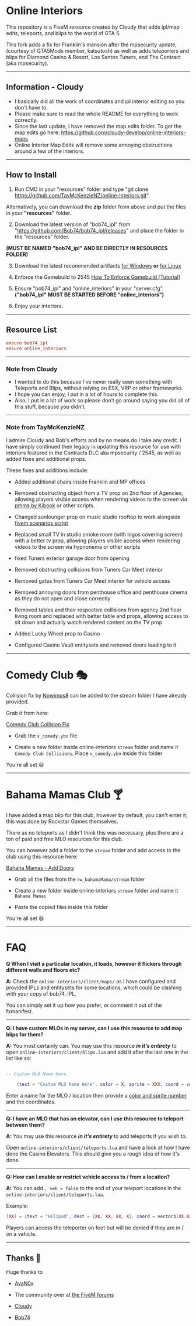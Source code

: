 # Online Interiors

This repository is a FiveM resource created by Cloudy that adds ipl/map edits, teleports, and blips to the world of GTA 5.

This fork adds a fix for Franklin's mansion after the mpsecurity update, (courtesy of GTA5Mods member, katsutosh) as well as adds teleporters and blips for Diamond Casino & Resort, Los Santos Tuners, and The Contract (aka mpsecurity).

----------------------

## Information - Cloudy

- I basically did all the work of coordinates and ipl interior editing so you don't have to.
- Please make sure to read the whole README for everything to work correctly.
- Since the last update, I have removed the map edits folder. To get the map edits go here: <https://github.com/cloudy-develop/online-interiors-maps>
- Online Interior Map Edits will remove some annoying obstructions around a few of the interiors.

----------------------

## How to Install

1. Run CMD in your "resources" folder and type "git clone <https://github.com/TayMcKenzieNZ/online-interiors.git>".

Alternatively, you can download the **zip** folder from above and put the files in your **"resources"** folder.

2. Download the latest version of "bob74_ipl" from "https://github.com/Bob74/bob74_ipl/releases" and place the folder in the "resources" folder. 

**(MUST BE NAMED "bob74_ipl" AND BE DIRECTLY IN RESOURCES FOLDER)**

3. Download the latest recommended artifacts [for Windows](https://runtime.fivem.net/artifacts/fivem/build_server_windows/master/) **or** [for Linux](https://runtime.fivem.net/artifacts/fivem/build_proot_linux/master/)

4. Enforce the Gamebuild to 2545 [How To Enforce Gamebuild [Tutorial]](https://forum.cfx.re/t/tutorial-forcing-gamebuild-to-casino-cayo-perico-or-tuners-update/4784977)

5. Ensure "bob74_ipl" and "online_interiors" in your "server.cfg". **("bob74_ipl" MUST BE STARTED BEFORE "online_interiors")**

7. Enjoy your interiors.

----------------------

## Resource List

```cfg
ensure bob74_ipl
ensure online_interiors
```

----------------------

### Note from Cloudy

- I wanted to do this because I've never really seen something with Teleports and Blips, without relying on ESX, VRP or other frameworks.
- I hope you can enjoy, I put in a lot of hours to complete this.
- Also, I put in a lot of work so please don’t go around saying you did all of this stuff, because you didn’t.

----------------------

### Note from TayMcKenzieNZ

I admire Cloudy and Bob's efforts and by no means do I take any credit. I have simply continued their legacy in updating this resource for use with interiors featured in the Contracts DLC aka mpsecurity / 2545, as well as added fixes and additional props.

These fixes and additions include:

- Added  additional chairs inside Franklin and MP offices

- Removed obstructing object from a TV prop on 2nd floor of Agencies, allowing players visible access when rendering videos to the screen via [pmms by Kibook](https://github.com/kibook/pmms) or other scripts.

- Changed sunlounger prop on music studio rooftop to work alongside [fivem scenarios script](https://github.com/kibook/fivem-scenarios)

- Replaced small TV in studio smoke room (with logos covering screen) with a better tv prop, allowing players visible access when rendering videos to the screen via hypnonema or other scripts

- fixed Tuners exterior garage door from opening 

- Removed obstructing collisions from Tuners Car Meet interior

- Removed gates from Tuners Car Meet interior for vehicle access

- Removed annoying doors from penthouse office and penthouse cinema as they do not open and close correctly

- Removed tables and their respective collisions from agency 2nd floor living room and replaced with better table and props, allowing access to sit down and actually watch rendered content on the TV prop

- Added Lucky Wheel prop to Casino

- Configured Casino Vault entitysets and removed doors leading to it

----------------------

# Comedy Club 🎭

Collision fix by [Nowimps8](https://github.com/Nowimps8) can be added to the stream folder I have already provided. 

Grab it from here:

 [Comedy Club Collision Fix](https://github.com/TayMcKenzieNZ/nw_comedyClub)

- Grab the `v_comedy.ybn` file

- Create a new folder inside online-interiors `stream` folder and name it `Comedy Club Collisions`. Place `v_comedy.ybn` inside this folder

You're all set 😃

----------------------

# Bahama Mamas Club 🍸

I have added a map blip for this club, however by default, you can't enter it; this was done by Rockstar Games themselves.

There as no teleports as I didn't think this was necessary, plus there are a ton of paid and free MLO resources for this club.

You can however add a folder to the `stream` folder and add access to the club using this resource here:

[Bahaha Mamas - Add Doors](https://github.com/TayMcKenzieNZ/nw_bahamaMama)

- Grab all the files from the `nw_bahamaMama/stream` folder

- Create a new folder inside online-interiors `stream` folder and name it `Bahama Mamas`

- Paste the copied files inside this folder

You're all set 😃

----------------------

# FAQ 

**Q When I visit a particular location, it loads, however it flickers through different walls and floors etc?**

**A:** Check the `online-interiors/client/maps/` as I have configured and provided IPLs and entitysets for some locations, which could be clashing with your copy of bob74_IPL. 

You can simply set it up how you prefer, or comment it out of the fxmanifest.

----------------------

**Q: I have custom MLOs in my server, can I use this resource to add map blips for them?**

**A:** You most certainly can. You may use this resource ***in it's entirety*** to open `online-interiors/client/blips.lua` and add it after the last one in the list like so:

```lua

-- Custom MLO Name Here

    {text = "Custom MLO Name Here", color = X, sprite = XXX, coord = vector3(XXX.XX, XXX.XX, XX.XX)},
```

Enter a name for the MLO / location then provide a [color and sprite number](https://docs.fivem.net/docs/game-references/blips/) and the coordinates.

----------------------

**Q: I have an MLO that has an elevator, can I use this resource to teleport between them?**

**A:** You may use this resource ***in it's entirety*** to add teleports if you wish to.

Open `online-interiors/client/teleports.lua` and have a look at how I have done the Casino Elevators. This should give you a rough idea of how it's done.

----------------------

**Q: How can I enable or restrict vehicle access to / from a location?**

**A:** You can add `, veh = false` to the end of your teleport locations in the `online-interiors/client/teleports.lua`.

Example:

```lua
[XX] = {text = "Helipad", dest = {XX, XX, XX, X}, coord = vector3(XX.XX, XX.XX, XX.XX), h = XXX.XX, veh = false},
```

Players can access the teleporter on foot but will be denied if they are in / on a vehicle.

----------------------

## Thanks 🙏

Huge thanks to 

- [AvaN0x](https://github.com/AvaN0x)

- The community over at [the FiveM forums](https://forum.cfx.re/t/the-contract-infos-build-2545/4792123)

- [Cloudy](https://github.com/cloudy-develop)

- [Bob74](https://github.com/Bob74)

